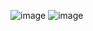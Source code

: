 ![image](https://github.com/user-attachments/assets/7c85c31e-b6bb-4873-91f8-ffef917c216f)
![image](https://github.com/user-attachments/assets/bd8eb837-a6c2-433d-a45e-8ac842e28ace)
